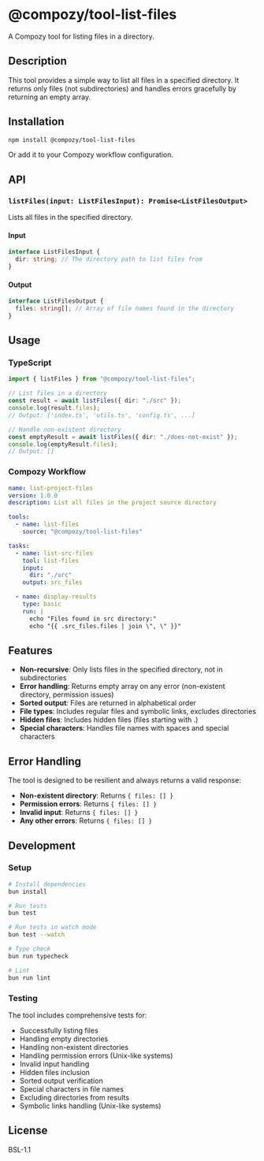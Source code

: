 # @compozy/tool-list-files

A Compozy tool for listing files in a directory.

## Description

This tool provides a simple way to list all files in a specified directory. It returns only files (not subdirectories) and handles errors gracefully by returning an empty array.

## Installation

```bash
npm install @compozy/tool-list-files
```

Or add it to your Compozy workflow configuration.

## API

### `listFiles(input: ListFilesInput): Promise<ListFilesOutput>`

Lists all files in the specified directory.

#### Input

```typescript
interface ListFilesInput {
  dir: string; // The directory path to list files from
}
```

#### Output

```typescript
interface ListFilesOutput {
  files: string[]; // Array of file names found in the directory
}
```

## Usage

### TypeScript

```typescript
import { listFiles } from "@compozy/tool-list-files";

// List files in a directory
const result = await listFiles({ dir: "./src" });
console.log(result.files);
// Output: ['index.ts', 'utils.ts', 'config.ts', ...]

// Handle non-existent directory
const emptyResult = await listFiles({ dir: "./does-not-exist" });
console.log(emptyResult.files);
// Output: []
```

### Compozy Workflow

```yaml
name: list-project-files
version: 1.0.0
description: List all files in the project source directory

tools:
  - name: list-files
    source: "@compozy/tool-list-files"

tasks:
  - name: list-src-files
    tool: list-files
    input:
      dir: "./src"
    output: src_files

  - name: display-results
    type: basic
    run: |
      echo "Files found in src directory:"
      echo "{{ .src_files.files | join \", \" }}"
```

## Features

- **Non-recursive**: Only lists files in the specified directory, not in subdirectories
- **Error handling**: Returns empty array on any error (non-existent directory, permission issues)
- **Sorted output**: Files are returned in alphabetical order
- **File types**: Includes regular files and symbolic links, excludes directories
- **Hidden files**: Includes hidden files (files starting with .)
- **Special characters**: Handles file names with spaces and special characters

## Error Handling

The tool is designed to be resilient and always returns a valid response:

- **Non-existent directory**: Returns `{ files: [] }`
- **Permission errors**: Returns `{ files: [] }`
- **Invalid input**: Returns `{ files: [] }`
- **Any other errors**: Returns `{ files: [] }`

## Development

### Setup

```bash
# Install dependencies
bun install

# Run tests
bun test

# Run tests in watch mode
bun test --watch

# Type check
bun run typecheck

# Lint
bun run lint
```

### Testing

The tool includes comprehensive tests for:

- Successfully listing files
- Handling empty directories
- Handling non-existent directories
- Handling permission errors (Unix-like systems)
- Invalid input handling
- Hidden files inclusion
- Sorted output verification
- Special characters in file names
- Excluding directories from results
- Symbolic links handling (Unix-like systems)

## License

BSL-1.1
